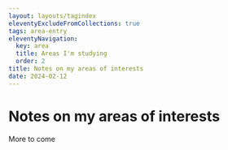 ```yaml
---
layout: layouts/tagindex
eleventyExcludeFromCollections: true
tags: area-entry
eleventyNavigation:
  key: area
  title: Areas I'm studying
  order: 2
title: Notes on my areas of interests
date: 2024-02-12
---
```

# Notes on my areas of interests

More to come